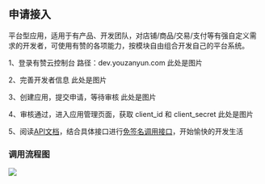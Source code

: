 ## 申请接入
平台型应用，适用于有产品、开发团队，对店铺/商品/交易/支付等有强自定义需求的开发者，可使用有赞的各项能力，按模块自由组合开发自己的平台系统。

1、登录有赞云控制台
路径：dev.youzanyun.com
此处是图片

2、完善开发者信息
此处是图片

3、创建应用，提交申请，等待审核
此处是图片

4、审核通过，进入应用管理页面，获取 client_id 和 client_secret
此处是图片

5、阅读[API文档](https://www.youzanyun.com/apilist)，结合具体接口进行[免签名调用接口]()，开始愉快的开发生活

### 调用流程图
![](https://img.yzcdn.cn/public_files/2017/04/12/8ff055ddc83f82b04b05ee798ca41b54.png)